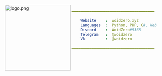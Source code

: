 <img align="left" src="https://avatars.githubusercontent.com/u/71274141?v=4" alt="logo.png" width="210" /> 

```yaml
━━━━━━━━━━━━━━━━━━━━━━━━━━━━━━━━━━━━━

    Website    :  woidzero.xyz
    Languages  :  Python, PHP, C#, Web
    Discord    :  WoidZero#9368
    Telegram   :  @woidzero
    Vk         :  @woidzero
 
━━━━━━━━━━━━━━━━━━━━━━━━━━━━━━━━━━━━━
```
